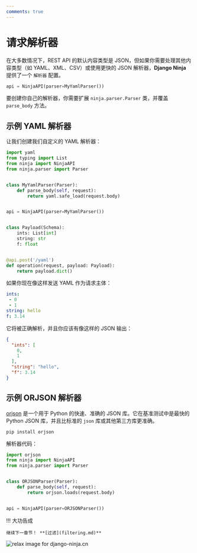```yaml
---
comments: true
---
```

# 请求解析器

在大多数情况下，REST API 的默认内容类型是 JSON，但如果你需要处理其他内容类型（如 YAML、XML、CSV）或使用更快的 JSON 解析器，**Django Ninja** 提供了一个 `解析器` 配置。

```python
api = NinjaAPI(parser=MyYamlParser())
```

要创建你自己的解析器，你需要扩展 `ninja.parser.Parser` 类，并覆盖 `parse_body` 方法。


## 示例 YAML 解析器

让我们创建我们自定义的 YAML 解析器：

```python hl_lines="4 8 9"
import yaml
from typing import List
from ninja import NinjaAPI
from ninja.parser import Parser


class MyYamlParser(Parser):
    def parse_body(self, request):
        return yaml.safe_load(request.body)


api = NinjaAPI(parser=MyYamlParser())


class Payload(Schema):
    ints: List[int]
    string: str
    f: float


@api.post('/yaml')
def operation(request, payload: Payload):
    return payload.dict()


```

如果你现在像这样发送 YAML 作为请求主体：

```YAML
ints:
 - 0
 - 1
string: hello
f: 3.14
```

它将被正确解析，并且你应该有像这样的 JSON 输出：


```JSON
{
  "ints": [
    0,
    1
  ],
  "string": "hello",
  "f": 3.14
}
```


## 示例 ORJSON 解析器

[orjson](https://github.com/ijl/orjson#orjson) 是一个用于 Python 的快速、准确的 JSON 库。它在基准测试中是最快的 Python JSON 库，并且比标准的 `json` 库或其他第三方库更准确。

```
pip install orjson
```

解析器代码：

```python hl_lines="1 8 9"
import orjson
from ninja import NinjaAPI
from ninja.parser import Parser


class ORJSONParser(Parser):
    def parse_body(self, request):
        return orjson.loads(request.body)


api = NinjaAPI(parser=ORJSONParser())
```

!!! 大功告成

    继续下一章节！ **[过滤](filtering.md)**

<img style="object-fit: cover; object-position: 50% 50%;" alt="relax image for django-ninja.cn" loading="lazy" fetchpriority="auto" aria-hidden="true" draggable="false" src="https://picsum.photos/825/47.jpg">
